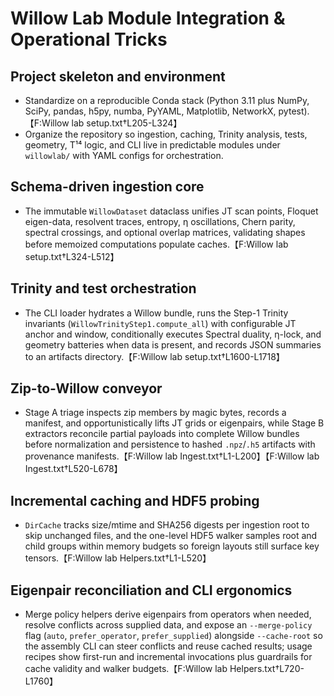 # Willow Lab Module Integration & Operational Tricks

## Project skeleton and environment
- Standardize on a reproducible Conda stack (Python 3.11 plus NumPy, SciPy, pandas, h5py, numba, PyYAML, Matplotlib, NetworkX, pytest).【F:Willow lab setup.txt†L205-L324】
- Organize the repository so ingestion, caching, Trinity analysis, tests, geometry, T¹⁴ logic, and CLI live in predictable modules under `willowlab/` with YAML configs for orchestration.

## Schema-driven ingestion core
- The immutable `WillowDataset` dataclass unifies JT scan points, Floquet eigen-data, resolvent traces, entropy, η oscillations, Chern parity, spectral crossings, and optional overlap matrices, validating shapes before memoized computations populate caches.【F:Willow lab setup.txt†L324-L512】

## Trinity and test orchestration
- The CLI loader hydrates a Willow bundle, runs the Step-1 Trinity invariants (`WillowTrinityStep1.compute_all`) with configurable JT anchor and window, conditionally executes Spectral duality, η-lock, and geometry batteries when data is present, and records JSON summaries to an artifacts directory.【F:Willow lab setup.txt†L1600-L1718】

## Zip-to-Willow conveyor
- Stage A triage inspects zip members by magic bytes, records a manifest, and opportunistically lifts JT grids or eigenpairs, while Stage B extractors reconcile partial payloads into complete Willow bundles before normalization and persistence to hashed `.npz`/`.h5` artifacts with provenance manifests.【F:Willow lab Ingest.txt†L1-L200】【F:Willow lab Ingest.txt†L520-L678】

## Incremental caching and HDF5 probing
- `DirCache` tracks size/mtime and SHA256 digests per ingestion root to skip unchanged files, and the one-level HDF5 walker samples root and child groups within memory budgets so foreign layouts still surface key tensors.【F:Willow lab Helpers.txt†L1-L520】

## Eigenpair reconciliation and CLI ergonomics
- Merge policy helpers derive eigenpairs from operators when needed, resolve conflicts across supplied data, and expose an `--merge-policy` flag (`auto`, `prefer_operator`, `prefer_supplied`) alongside `--cache-root` so the assembly CLI can steer conflicts and reuse cached results; usage recipes show first-run and incremental invocations plus guardrails for cache validity and walker budgets.【F:Willow lab Helpers.txt†L720-L1760】
